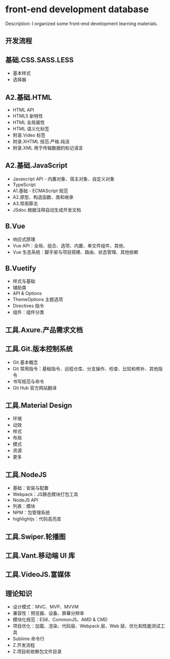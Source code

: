 # front-end development database

Description: I organized some front-end development learning materials.

## 开发流程

## 基础.CSS.SASS.LESS

- 基本样式
- 选择器

## A2.基础.HTML

- HTML API
- HTML5 新特性
- HTML 全局属性
- HTML 语义化标签
- 附录.Video 标签
- 附录.XHTML 规范.严格.纯洁
- 附录.XML 用于传输数据的标记语言

## A2.基础.JavaScript

- Javascript API - 内置对象、宿主对象、自定义对象
- TypeScript
- A1.基础 - ECMAScript 规范
- A2.原型、构造函数、类和继承
- A3.常用算法
- JSdoc.根据注释自动生成开发文档

## B.Vue

- 响应式原理
- Vue API：全局、组合、选项、内置、单文件组件、其他、
- Vue 生态系统：脚手架与项目搭建、路由、状态管理、其他依赖

## B.Vuetify

- 样式与基础
- 辅助类
- API & Options
- ThemeOptions 主题选项
- Directives 指令
- 组件：组件分类

## 工具.Axure.产品需求文档

## 工具.Git.版本控制系统

- Git 基本概念
- Git 常用指令：基础指令、远程仓库、分支操作、检查、比较和修补、其他指令
- 书写规范与命令
- Git Hub 官方网站翻译

## 工具.Material Design

- 环境
- 动效
- 样式
- 布局
- 模式
- 资源
- 更多

## 工具.NodeJS

- 基础：安装与配置
- Webpack：JS静态模块打包工具
- NodeJS API
- 列表：模块
- NPM：包管理系统
- highlightjs：代码高亮库

## 工具.Swiper.轮播图

## 工具.Vant.移动端 UI 库

## 工具.VideoJS.富媒体

## 理论知识

- 设计模式：MVC、MVP、MVVM
- 兼容性：预览器、设备、屏幕分辨率
- 模块化规范：ES6、CommonJS、AMD & CMD
- 项目优化：加载、渲染、代码层、Webpack 层、Web 层、优化和性能测试工具
- Sublime 命令行
- Z.开发流程
- Z.项目和依赖包文件目录

